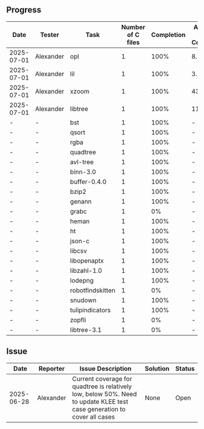 ## Progress
| Date       | Tester     | Task                | Number of C files | Completion | Average Test Coverage | Directory Link                                                                                                |
|------------|------------|---------------------|-------------------|------------|------------------------|---------------------------------------------------------------------------------------------------------------|
| 2025-07-01 | Alexander  | opl                 | 1                 | 100%       | 8.71%                  | [opl](https://github.com/UIUC-code/UIUC---code-translation/blob/main/Task/opl.md)                             |
| 2025-07-01 | Alexander  | lil                 | 1                 | 100%       | 3.85%                  | [lil](https://github.com/UIUC-code/UIUC---code-translation/blob/main/Task/lil.md)                             |
| 2025-07-01 | Alexander  | xzoom               | 1                 | 100%       | 43.71%                 | [xzoom](https://github.com/UIUC-code/UIUC---code-translation/blob/main/Task/xzoom.md)                         |
| 2025-07-01 | Alexander  | libtree             | 1                 | 100%       | 11.09%                 | [libtree](https://github.com/UIUC-code/UIUC---code-translation/blob/main/Task/libtree.md)                     |
| -          | -          | bst                 | 1                 | 100%       | -                      | -                                                                                                            |
| -          | -          | qsort               | 1                 | 100%       | -                      | -                                                                                                            |
| -          | -          | rgba                | 1                 | 100%       | -                      | -                                                                                                            |
| -          | -          | quadtree            | 1                 | 100%       | -                      | -                                                                                                            |
| -          | -          | avl-tree            | 1                 | 100%       | -                      | -                                                                                                            |
| -          | -          | binn-3.0            | 1                 | 100%       | -                      | -                                                                                                            |
| -          | -          | buffer-0.4.0        | 1                 | 100%       | -                      | -                                                                                                            |
| -          | -          | bzip2               | 1                 | 100%       | -                      | -                                                                                                            |
| -          | -          | genann              | 1                 | 100%       | -                      | -                                                                                                            |
| -          | -          | grabc               | 1                 | 0%         | -                      | -                                                                                                            |
| -          | -          | heman               | 1                 | 100%       | -                      | -                                                                                                            |
| -          | -          | ht                  | 1                 | 100%       | -                      | -                                                                                                            |
| -          | -          | json-c              | 1                 | 100%       | -                      | -                                                                                                            |
| -          | -          | libcsv              | 1                 | 100%       | -                      | -                                                                                                            |
| -          | -          | libopenaptx         | 1                 | 100%       | -                      | -                                                                                                            |
| -          | -          | libzahl-1.0         | 1                 | 100%       | -                      | -                                                                                                            |
| -          | -          | lodepng             | 1                 | 100%       | -                      | -                                                                                                            |
| -          | -          | robotfindskitten    | 1                 | 0%         | -                      | -                                                                                                            |
| -          | -          | snudown             | 1                 | 100%       | -                      | -                                                                                                            |
| -          | -          | tulipindicators     | 1                 | 100%       | -                      | -                                                                                                            |
| -          | -          | zopfli              | 1                 | 0%         | -                      | -                                                                                                            |
| -          | -          | libtree-3.1         | 1                 | 0%         | -                      | -                                                                                                            |

## Issue
| Date       | Reporter   | Issue Description                                                                 | Solution | Status |
|------------|------------|-----------------------------------------------------------------------------------|----------|--------|
| 2025-06-28 | Alexander  | Current coverage for quadtree is relatively low, below 50%. Need to update KLEE test case generation to cover all cases | None     | Open   |